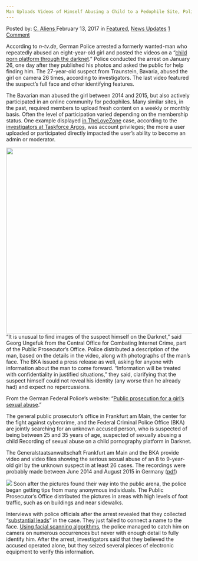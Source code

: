 ```yaml
---
Man Uploads Videos of Himself Abusing a Child to a Pedophile Site, Police Arrest Him the Next Day
---
```

<article class="post-listing post-18100 post type-post status-publish format-standard has-post-thumbnail hentry category-deepdot-news category-news-updates">
    <div class="post-inner">
        <span>Posted by: <a href="https://www.deepdotweb.com/author/caliens/" title="">C. Aliens </a></span>
    <span>February 13, 2017</span>
    <span>in <a href="https://www.deepdotweb.com/category/deepdot-news/" rel="category tag">Featured</a>, <a href="https://www.deepdotweb.com/category/news-updates/" rel="category tag">News Updates</a></span>
    <span><a href="https://www.deepdotweb.com/2017/02/13/man-uploads-videos-of-himself-abusing-a-child-to-a-pedophile-sit/#comments">1 Comment</a></span>
    </p>
    <div class="clear"></div>
    <div class="entry">
    <p>According to <em>n-tv.de</em>, German Police arrested a formerly wanted-man who repeatedly abused an eight-year-old girl and posted the videos on a “<a href="http://www.n-tv.de/panorama/Polizei-fasst-mutmasslichen-Kinderschaender-article19661477.html">child porn platform through the darknet</a>.” Police conducted the arrest on January 26, one day after they published his photos and asked the public for help finding him. The 27-year-old suspect from Traunstein, Bavaria, abused the girl on camera 26 times, according to investigators. The last video featured the suspect’s full face and other identifying features.</p>
    <p>The Bavarian man abused the girl between 2014 and 2015, but also actively participated in an online community for pedophiles. Many similar sites, in the past, required members to upload fresh content on a weekly or monthly basis. Often the level of participation varied depending on the membership status. One example displayed <a href="https://www.deepdotweb.com/2016/07/20/police-infiltrated-darknet-forum-hunt-pedophiles/">in TheLoveZone</a> case, according to the <a href="https://www.deepdotweb.com/2016/08/22/australias-taskforce-argos-hacked-computers-located-us/">investigators at Taskforce Argos</a>, was account privileges; the more a user uploaded or participated directly impacted the user’s ability to become an admin or moderator.</p>
    <p><img class="wp-image-18108 aligncenter" src="https://www.deepdotweb.com/wp-content/uploads/2017/02/word-image-25.jpeg" width="755" height="503" srcset="https://www.deepdotweb.com/wp-content/uploads/2017/02/word-image-25.jpeg 1000w, https://www.deepdotweb.com/wp-content/uploads/2017/02/word-image-25-300x200.jpeg 300w" sizes="(max-width: 755px) 100vw, 755px" /> &#8220;It is unusual to find images of the suspect himself on the Darknet,&#8221; said Georg Ungefuk from the Central Office for Combating Internet Crime, part of the Public Prosecutor’s Office. Police distributed a description of the man, based on the details in the video, along with photographs of the man’s face. The BKA issued a press release as well, asking for anyone with information about the man to come forward. “Information will be treated with confidentiality in justified situations,” they said, clarifying that the suspect himself could not reveal his identity (any worse than he already had) and expect no repercussions.</p>
    <p>From the German Federal Police’s website: “<a href="https://www.bka.de/DE/Presse/Listenseite_Pressemitteilungen/2017/Presse2017/170126_OeffentlichkeitsfahndungMissbrauch.html">Public prosecution for a girl&#8217;s sexual abuse</a>.”</p>
    <p>The general public prosecutor&#8217;s office in Frankfurt am Main, the center for the fight against cybercrime, and the Federal Criminal Police Office (BKA) are jointly searching for an unknown accused person, who is suspected of being between 25 and 35 years of age, suspected of sexually abusing a child Recording of sexual abuse on a child pornography platform in Darknet.</p>
    <p>The Generalstaatsanwaltschaft Frankfurt am Main and the BKA provide video and video files showing the serious sexual abuse of an 8 to 9-year-old girl by the unknown suspect in at least 26 cases. The recordings were probably made between June 2014 and August 2015 in Germany (<a href="https://www.bka.de/SharedDocs/Pressemitteilungen/DE/Presse_2017/pm170126_OeffentlichkeitsfahndungMissbrauch.pdf;jsessionid=189FA3C036754DAC465C179F9B366314.live2301?__blob=publicationFile&amp;v=2">pdf</a>)</p>
    <p><img class="wp-image-18109 aligncenter" src="https://www.deepdotweb.com/wp-content/uploads/2017/02/word-image-26.jpeg" srcset="https://www.deepdotweb.com/wp-content/uploads/2017/02/word-image-26.jpeg 571w, https://www.deepdotweb.com/wp-content/uploads/2017/02/word-image-26-300x183.jpeg 300w" sizes="(max-width: 571px) 100vw, 571px" /> Soon after the pictures found their way into the public arena, the police began getting tips from many anonymous individuals. The Public Prosecutor’s Office distributed the pictures in areas with high levels of foot traffic, such as on buildings and near sidewalks.</p>
    <p>Interviews with police officials after the arrest revealed that they collected “<a href="http://www.n-tv.de/mediathek/videos/panorama/Mutmasslicher-Kinderschaender-in-Traunstein-festgenommen-article19671532.html">substantial leads</a>” in the case. They just failed to connect a name to the face. <a href="https://www.deepdotweb.com/2016/08/31/german-minister-pushing-facial-scanning-mass-transit-terminals/">Using facial scanning algorithms</a>, the police managed to catch him on camera on numerous occurrences but never with enough detail to fully identify him. After the arrest, investigators said that they believed the accused operated alone, but they seized several pieces of electronic equipment to verify this information.</p>
    </div>
    <span style="display:none" class="updated">2017-02-13</span>
    <div style="display:none" class="vcard author" itemprop="author" itemscope itemtype="http://schema.org/Person"><strong class="fn" itemprop="name"><a href="https://www.deepdotweb.com/author/caliens/" title="Posts by C. Aliens" rel="author">C. Aliens</a></strong></div>
    </div>
</article>

